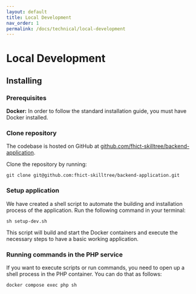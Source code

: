 ```yaml
---
layout: default
title: Local Development
nav_order: 1
permalink: /docs/technical/local-development
---
```


# Local Development

## Installing

### Prerequisites

**Docker:** In order to follow the standard installation guide, you must have Docker installed.

### Clone repository
The codebase is hosted on GitHub at [github.com/fhict-skilltree/backend-application](https://github.com/fhict-skilltree/backend-application).

Clone the repository by running:

```shell
git clone git@github.com:fhict-skilltree/backend-application.git
```

### Setup application

We have created a shell script to automate the building and installation process of the application. Run the following command in your terminal:

```shell
sh setup-dev.sh
```

This script will build and start the Docker containers and execute the necessary steps to have a basic working application.

### Running commands in the PHP service

If you want to execute scripts or run commands, you need to open up a shell process in the PHP container. You can do that as follows:

```shell
docker compose exec php sh
```
